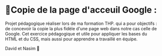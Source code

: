 # 💪Copie de la page d'acceuil Google :

Projet pédagogique réaliser lors de ma formation THP. qui a pour objectifs :
de concevoir la copie la plus fidèle d'une page web dans notre cas celle de Google.
Cet exercice pédagogique et utile pour appliquer les bases du HTML et du CSS,
mais aussi pour apprendre a travaillé en équipe.

David et Nasim 🤡
